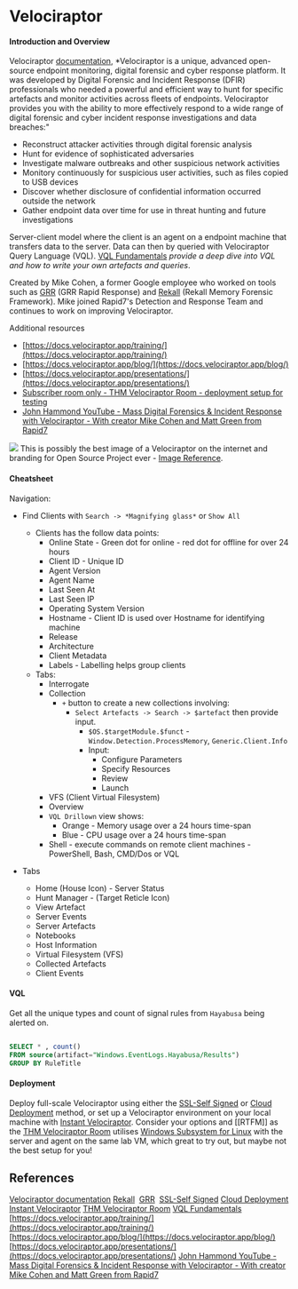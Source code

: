 # Velociraptor

#### Introduction and Overview

Velociraptor [documentation](https://docs.velociraptor.app/docs/overview/), *Velociraptor is a unique, advanced open-source endpoint monitoring, digital forensic and cyber response platform. It was developed by Digital Forensic and Incident Response (DFIR) professionals who needed a powerful and efficient way to hunt for specific artefacts and monitor activities across fleets of endpoints. Velociraptor provides you with the ability to more effectively respond to a wide range of digital forensic and cyber incident response investigations and data breaches:"
- Reconstruct attacker activities through digital forensic analysis
- Hunt for evidence of sophisticated adversaries
- Investigate malware outbreaks and other suspicious network activities
- Monitory continuously for suspicious user activities, such as files copied to USB devices
- Discover whether disclosure of confidential information occurred outside the network
- Gather endpoint data over time for use in threat hunting and future investigations

Server-client model where the client is an agent on a endpoint machine that transfers data to the server. Data can then by queried with Velociraptor Query Language (VQL). [VQL Fundamentals](https://docs.velociraptor.app/docs/vql/) *provide a deep dive into VQL and how to write your own artefacts and queries*.

Created by Mike Cohen, a former Google employee who worked on tools such as [GRR](https://github.com/google/grr) (GRR Rapid Response) and [Rekall](https://github.com/google/rekall) (Rekall Memory Forensic Framework). Mike joined Rapid7's Detection and Response Team and continues to work on improving Velociraptor.

Additional resources
- [https://docs.velociraptor.app/training/](https://docs.velociraptor.app/training/)
- [https://docs.velociraptor.app/blog/](https://docs.velociraptor.app/blog/)
- [https://docs.velociraptor.app/presentations/](https://docs.velociraptor.app/presentations/)
- [Subscriber room only - THM Velociraptor Room - deployment setup for testing](https://tryhackme.com/room/velociraptorhp)
- [John Hammond YouTube - Mass Digital Forensics & Incident Response with Velociraptor - With creator Mike Cohen and Matt Green from Rapid7](https://www.youtube.com/watch?v=M7bMfdmWR7A)

![](velociraptorofficialdocsimage-oneofthebestimageseveraboutdinosaurs.png)
This is possibly the best image of a Velociraptor on the internet and branding for Open Source Project  ever - [Image Reference](https://docs.velociraptor.app/docs/overview/). 
#### Cheatsheet

Navigation:
- Find Clients with `Search -> *Magnifying glass*` or `Show All` 
	- Clients has the follow data points:
		- Online State - Green dot for online - red dot for offline for over 24 hours
		- Client ID - Unique ID 
		- Agent Version
		- Agent Name
		- Last Seen At
		- Last Seen IP
		- Operating System Version
		- Hostname - Client ID is used over Hostname for identifying machine 
		- Release
		- Architecture
		- Client Metadata
		- Labels - Labelling helps group clients
	- Tabs:
		- Interrogate 
		- Collection 
			- ` + ` button to create a new collections involving:
				- `Select Artefacts -> Search -> $artefact` then provide input. 
					- `$OS.$targetModule.$funct` - `Window.Detection.ProcessMemory`, `Generic.Client.Info`
					- Input:
						- Configure Parameters
						- Specify Resources
						- Review
						- Launch
		- VFS (Client Virtual Filesystem)
		- Overview
		- `VQL Drillown` view shows:
			- Orange - Memory usage over a 24 hours time-span
			- Blue - CPU usage over a 24 hours time-span
		- Shell - execute commands on remote client machines - PowerShell,  Bash, CMD/Dos or VQL 

- Tabs
	- Home (House Icon) - Server Status
	- Hunt Manager - (Target Reticle Icon) 
	- View Artefact
	- Server Events
	- Server Artefacts
	- Notebooks
	- Host Information
	- Virtual Filesystem (VFS)
	- Collected Artefacts
	- Client Events







#### VQL

Get all the unique types and count of signal rules from `Hayabusa` being alerted on. 
```sql

SELECT * , count()  
FROM source(artifact="Windows.EventLogs.Hayabusa/Results")
GROUP BY RuleTitle
```


#### Deployment 

Deploy full-scale Velociraptor using either the [SSL-Self Signed](https://docs.velociraptor.app/docs/deployment/self-signed/) or [Cloud Deployment](https://docs.velociraptor.app/docs/deployment/cloud/) method, or set up a Velociraptor environment on your local machine with [Instant Velociraptor](https://docs.velociraptor.app/docs/deployment/#instant-velociraptor). Consider your options and [[RTFM]] as the [THM Velociraptor Room](https://tryhackme.com/room/velociraptorhp) utilises [Windows Subsystem for Linux](https://docs.microsoft.com/en-us/windows/wsl/about) with the server and agent on the same lab VM, which great to try out, but maybe not the best setup for you! 

## References

[Velociraptor documentation](https://docs.velociraptor.app/docs/overview/)
[Rekall](https://github.com/google/rekall) 
[GRR](https://github.com/google/grr) 
[SSL-Self Signed](https://docs.velociraptor.app/docs/deployment/self-signed/) 
[Cloud Deployment](https://docs.velociraptor.app/docs/deployment/cloud/)
[Instant Velociraptor](https://docs.velociraptor.app/docs/deployment/#instant-velociraptor)
[THM Velociraptor Room](https://tryhackme.com/room/velociraptorhp)
[VQL Fundamentals](https://docs.velociraptor.app/docs/vql/)
[https://docs.velociraptor.app/training/](https://docs.velociraptor.app/training/)
[https://docs.velociraptor.app/blog/](https://docs.velociraptor.app/blog/)
[https://docs.velociraptor.app/presentations/](https://docs.velociraptor.app/presentations/)
[John Hammond YouTube - Mass Digital Forensics & Incident Response with Velociraptor - With creator Mike Cohen and Matt Green from Rapid7](https://www.youtube.com/watch?v=M7bMfdmWR7A)